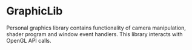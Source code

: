 # GraphicLib

Personal graphics library contains functionality of camera manipulation, shader program and window event handlers. This library interacts with OpenGL API calls.
